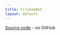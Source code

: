 ```yaml
---
title: FrisbeeBot
layout: default
---
```


[Source code](https://github.com/team484/frisbeebot) - on GitHub


